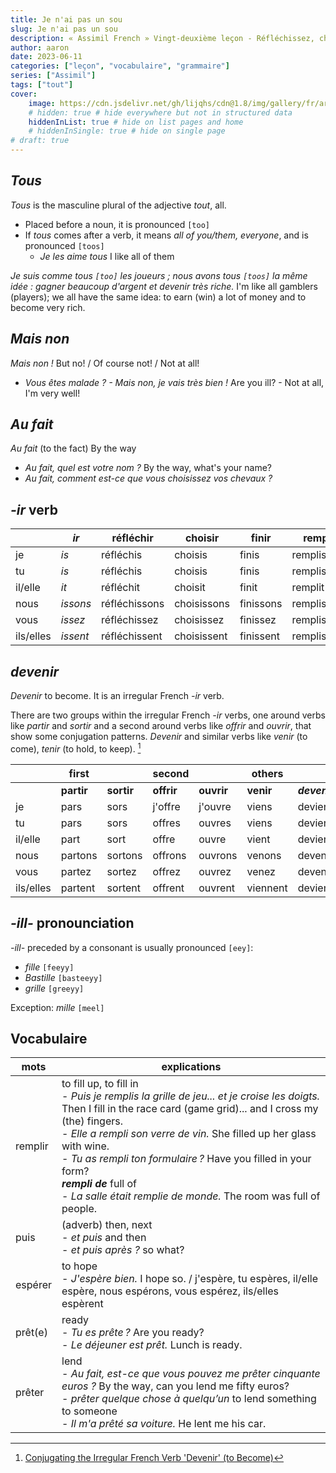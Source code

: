 ```yaml
---
title: Je n'ai pas un sou
slug: Je n'ai pas un sou
description: « Assimil French » Vingt-deuxième leçon - Réfléchissez, choisissez, jouez
author: aaron
date: 2023-06-11
categories: ["leçon", "vocabulaire", "grammaire"]
series: ["Assimil"]
tags: ["tout"]
cover: 
    image: https://cdn.jsdelivr.net/gh/lijqhs/cdn@1.8/img/gallery/fr/arno-smit-lndaG6uN1yw-unsplash.jpg
    # hidden: true # hide everywhere but not in structured data
    hiddenInList: true # hide on list pages and home
    # hiddenInSingle: true # hide on single page
# draft: true
---
```


## *Tous*

*Tous* is the masculine plural of the adjective *tout*, all.
- Placed before a noun, it is pronounced `[too]`
- If *tous* comes after a verb, it means *all of you/them, everyone*, and is pronounced `[toos]`
  - *Je les aime tous* I like all of them
  
*Je suis comme tous `[too]` les joueurs ; nous avons tous `[toos]` la même idée : gagner beaucoup d'argent et devenir très riche.* I'm like all gamblers (players); we all have the same idea: to earn (win) a lot of money and to become very rich.

## *Mais non*

*Mais non !* But no! / Of course not! / Not at all!
- *Vous êtes malade ? - Mais non, je vais très bien !* Are you ill? - Not at all, I'm very well!

## *Au fait*

*Au fait* (to the fact) By the way

- *Au fait, quel est votre nom ?* By the way, what's your name?
- *Au fait, comment est-ce que vous choisissez vos chevaux ?* 

## *-ir* verb

| | *ir* | réfléchir | choisir | finir | remplir |
| -- | -- | -- | -- | -- | -- |
| je | *is* | réfléchis | choisis | finis | remplis |
| tu | *is* | réfléchis | choisis | finis | remplis |
| il/elle | *it* | réfléchit | choisit | finit | remplit |
| nous | *issons* | réfléchissons | choisissons | finissons | remplissons |
| vous | *issez* | réfléchissez | choisissez | finissez | remplissez |
| ils/elles | *issent* | réfléchissent | choisissent | finissent | remplissent |

## *devenir*

*Devenir* to become. It is an irregular French *-ir* verb.

There are two groups within the irregular French *-ir* verbs, one around verbs like *partir* and *sortir* and a second around verbs like *offrir* and *ouvrir*, that show some conjugation patterns. *Devenir* and similar verbs like *venir* (to come), *tenir* (to hold, to keep). [^1]

| | first | | second | | others | |
| -- | -- | -- | -- | -- | -- | -- |
| | **partir** | **sortir** | **offrir** | **ouvrir** | **venir** | ***devenir*** |
| je | pars | sors | j'offre | j'ouvre | viens | deviens |
| tu | pars | sors | offres | ouvres | viens | deviens |
| il/elle | part | sort | offre | ouvre | vient | devient |
| nous | partons | sortons | offrons | ouvrons | venons | devenons |
| vous | partez | sortez | offrez | ouvrez | venez | devenez | 
| ils/elles | partent | sortent | offrent | ouvrent | viennent | deviennent |


[^1]: [Conjugating the Irregular French Verb 'Devenir' (to Become)](https://www.thoughtco.com/devenir-to-become-1370139)


## *-ill-* pronounciation

*-ill-* preceded by a consonant is usually pronounced `[eey]`:
- *fille* `[feeyy]`
- *Bastille* `[basteeyy]`
- *grille* `[greeyy]`

Exception: *mille* `[meel]`

## Vocabulaire

| mots | explications |
| ---- | ---- | 
| remplir | to fill up, to fill in </br> - *Puis je remplis la grille de jeu... et je croise les doigts.* Then I fill in the race card (game grid)... and I cross my (the) fingers. </br> - *Elle a rempli son verre de vin.* She filled up her glass with wine. </br> - *Tu as rempli ton formulaire ?* Have you filled in your form? </br> ***rempli de*** full of </br> - *La salle était remplie de monde.* The room was full of people. |
| puis | (adverb) then, next </br> - *et puis*  and then </br> - *et puis après ?* so what? |
| espérer | to hope </br> - *J'espère bien.* I hope so. / j'espère, tu espères, il/elle espère, nous espérons, vous espérez, ils/elles espèrent | 
| prêt(e) | ready </br> - *Tu es prête ?* Are you ready? </br> - *Le déjeuner est prêt.* Lunch is ready. | 
| prêter | lend </br> - *Au fait, est-ce que vous pouvez me prêter cinquante euros ?* By the way, can you lend me fifty euros? </br> - *prêter quelque chose à quelqu’un* to lend something to someone </br> - *Il m'a prêté sa voiture.* He lent me his car. |